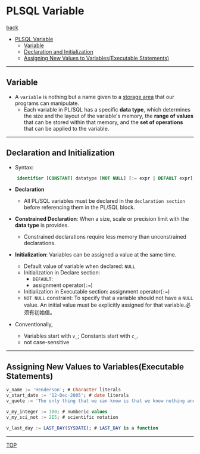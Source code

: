 # PLSQL Variable

[back](./index.md)

- [PLSQL Variable](#plsql-variable)
  - [Variable](#variable)
  - [Declaration and Initialization](#declaration-and-initialization)
  - [Assigning New Values to Variables(Executable Statements)](#assigning-new-values-to-variablesexecutable-statements)

---

## Variable

- A `variable` is nothing but a name given to a <u>storage area</u> that our programs can manipulate.
  - Each variable in PL/SQL has a specific **data type**, which determines the size and the layout of the variable's memory, the **range of values** that can be stored within that memory, and the **set of operations** that can be applied to the variable.

---

## Declaration and Initialization

- Syntax:

```sql
    identifier [CONSTANT] datatype [NOT NULL] [:= expr | DEFAULT expr];
```

- **Declaration**

  - All PL/SQL variables must be declared in the `declaration section` before referencing them in the PL/SQL block.

- **Constrained Declaration**: When a size, scale or precision limit with the **data type** is provides.

  - Constrained declarations require less memory than unconstrained declarations.

- **Initialization**: Variables can be assigned a value at the same time.

  - Default value of variable when declared: `NULL`
  - Initialization in Declare section:
    - `DEFAULT`:
    - assignment operator(`:=`)
  - Initialization in Executable section: assignment operator(`:=`)
  - `NOT NULL` constraint: To specify that a variable should not have a `NULL` value. An initial value must be explicitly assigned for that variable.必须有初始值。

- Conventionally,
  - Variables start with `v_`; Constants start with `c_`.
  - not case-sensitive

---

## Assigning New Values to Variables(Executable Statements)

```sql
v_name := 'Henderson'; # Character literals
v_start_date := '12-Dec-2005'; # date literals
v_quote := 'The only thing that we can know is that we know nothing and that is the highest flight of human reason.'; ##Statements can continue over several lines.

v_my_integer := 100; # numberic values
v_my_sci_not := 2E5; # scientific notation

v_last_day := LAST_DAY(SYSDATE); # LAST_DAY is a function

```

---

[TOP](#plsql-variable)

